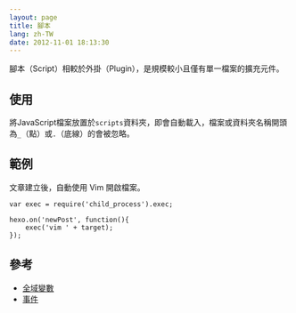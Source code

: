 ```yaml
---
layout: page
title: 腳本
lang: zh-TW
date: 2012-11-01 18:13:30
---
```


腳本（Script）相較於外掛（Plugin），是規模較小且僅有單一檔案的擴充元件。

## 使用

將JavaScript檔案放置於`scripts`資料夾，即會自動載入，檔案或資料夾名稱開頭為`_`（點）或`.`（底線）的會被忽略。

## 範例

文章建立後，自動使用 Vim 開啟檔案。

```
var exec = require('child_process').exec;

hexo.on('newPost', function(){
	exec('vim ' + target);
});
```

## 參考

- [全域變數][1]
- [事件][2]

[1]: global_variables.html
[2]: events.html